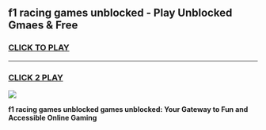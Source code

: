 
## f1 racing games unblocked - Play Unblocked Gmaes & Free
<h3>
<a href="https://premium.freeplayer.one?title=f1_racing_games_unblocked&ref=20F">CLICK TO PLAY</a></h3>
<hr>

<h3>
<a href="https://premium.freeplayer.one?title=f1_racing_games_unblocked&ref=20F">CLICK 2 PLAY</a>
  
</h3>

<a href="https://premium.freeplayer.one?title=f1_racing_games_unblocked&ref=20F/"><img src="https://clearcache.store/games.png"></a>


**f1 racing games unblocked games unblocked: Your Gateway to Fun and Accessible Online Gaming**
